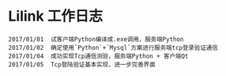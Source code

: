 ﻿# Lilink 工作日志

    2017/01/01  试客户端Python编译成.exe调用，服务端Python
    2017/01/02  确定使用`Python`+`Mysql`方案进行服务端tcp登录验证通信
    2017/01/04  成功实现Tcp通信测验，服务端Python + 客户端Qt
    2017/01/05  Tcp登陆验证基本实现，进一步完善界面